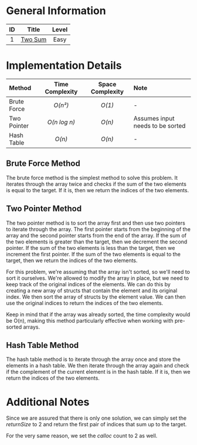 # General Information

| ID |                       Title                       | Level  |
|:--:|:-------------------------------------------------:|:------:|
| 1  | [Two Sum](https://leetcode.com/problems/two-sum/) |  Easy  |

# Implementation Details

| Method      | Time Complexity | Space Complexity | Note                             |
|:------------|:---------------:|:----------------:|:---------------------------------|
| Brute Force |     _O(n²)_     |      _O(1)_      | -                                |
| Two Pointer |  _O(n log n)_   |      _O(n)_      | Assumes input needs to be sorted |
| Hash Table  |     _O(n)_      |      _O(n)_      | -                                |

## Brute Force Method

The brute force method is the simplest method to solve
this problem. It iterates through the array twice and
checks if the sum of the two elements is equal to the
target. If it is, then we return the indices of the two
elements.

## Two Pointer Method

The two pointer method is to sort the array first and
then use two pointers to iterate through the array. The
first pointer starts from the beginning of the array and
the second pointer starts from the end of the array. If
the sum of the two elements is greater than the target,
then we decrement the second pointer. If the sum of the
two elements is less than the target, then we increment
the first pointer. If the sum of the two elements is
equal to the target, then we return the indices of the
two elements.

For this problem, we're assuming that the array isn't
sorted, so we'll need to sort it ourselves. We're allowed
to modify the array in place, but we need to keep track
of the original indices of the elements. We can do this
by creating a new array of structs that contain the
element and its original index. We then sort the array
of structs by the element value. We can then use the
original indices to return the indices of the two
elements.

Keep in mind that if the array was already sorted, the time
complexity would be O(n), making this method particularly
effective when working with pre-sorted arrays.

## Hash Table Method

The hash table method is to iterate through the array
once and store the elements in a hash table. We then
iterate through the array again and check if the
complement of the current element is in the hash table.
If it is, then we return the indices of the two elements.

# Additional Notes

Since we are assured that there is only one solution, we 
can simply set the _returnSize_ to 2 and return the first 
pair of indices that sum up to the target.

For the very same reason, we set the _calloc_ count to 2 
as well.
